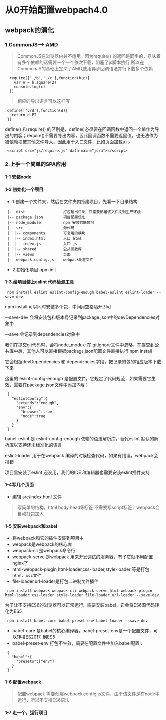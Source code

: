 # 从0开始配置webpach4.0
## webpack的演化

### 1.CommonJS--> AMD

> CommonJS在浏览器内并不适用，因为require() 的返回是同步的，意味着有多个依赖的话需要一个一个依次下载，阻塞了js脚本执行
> 所以在CommonJS的基础上定义了AMD,使用异步回调语法并行下载多个依赖

```
  require(['./b','./c'],function(b,c){
    var n = b.square(2)
    console.log(c)
  })
```

> 相应的导出语言可以这样写
```
 define(['./d'],function(d){
   return d.PI
 })
```
define() 和 require() 的区别是，define()必须要在回调函数中返回一个值作为导出的内容；require()不需要导出内容，因此回调函数不需要返回值，也无法作为被依赖项被其他文件导入，因此用于入口文件，比如页面加载a.js

```
 <script src="js/require.js" data-main="js/a"></script>
```

### 2.上手一个简单的SPA应用
#### 1-1 安装node
#### 1-2 初始化一个项目 
  - 1.创建一个文件夹，然后在文件夹内搭建项目，先看一下目录结构

  ```
   |-- dist                 打包输出目录，只需要部署该文件夹到生产环境
   |-- package.json         项目配置信息
   |-- node_module          npm 安装的依赖包
   |-- src                  源代码
   |  |-- components        可复用的模块
   |  |-- index.html        入口 html
   |  |-- index.js          入口 js
   |  |-- shared            公共函数库
   |  |-- views             页面
   |-- webpack.config.js    webpack配置文件
  ```

  - 2.初始化项目 npm init

#### 1-3.给项目装上eslint 代码检测工具

  ```
   npm install eslint eslint-config-enough babel-eslint eslint-loader --save-dev
  ```

  npm install 可以同时安装多个包，中间用空格隔开即可<br/>

  --save-dev 会将安装包和版本号记录到package.json中的devDependencies对象中<br/>

  --save 会记录到dependencies对象中<br/>

  我们在提交git代码时，会将node_module 在.gitignore文件中忽略，在提交到公共库中后，其他人可以直接根据package.json配置文件直接执行 npm install <br/>

  它会根据devDependencies 和 dependencies字段，把记录的包的相应版本下载下来<br/>

  这里的 eslint-config-enough 是配置文件，它规定了代码规范，如果需要它生效，需要在package.json文件中添加内容：

  ```
   {
     "eslintConfig":{
       "extends":"enough",
       "env":{
         "browser":true,
         "node":true
       }
     }
   }

  ```

  banel-eslint 是 eslint-config-enough 依赖的语法解析库，替代eslint 默认的解析库以支持还未标准化的语言<br/>

  eslint-loader 用于在webpack 编译的时候检查代码，如果有错误，webpack会报错<br/>

  项目里安装了eslint 还没用，我们的IDE 和编辑器也需要安装eslint插件支持<br/>

#### 1-4写几个页面

  - 编辑 src/index.html 文件
   > 写简单的结构，html body head等标签
   > 不需要写script标签，webpack会自动打包加入

#### 1-5 安装webpack和babel
   - 将webpack和它的插件安装到项目中
   - webpack是webpack的核心库
   - webpack-cli 是webpack命令行
   - webpack-serve 是webpack 用来开发调试的服务器，有了它就不用配置nginx了
   - html-webpack-plugin,html-loader,css-loader,style-loader 等是打包html，css文件
   - file-loader,url-loader是打包二进制文件插件
   
   ```
    npm install webpack webpack-cli webpack-serve html-webpack-plugin html-loader css-loader style-loader file-loader url-loader --save-dev
   ```

   为了让不支持ES6的浏览器可以正常运行，需要安装babel，它会将ES6源代码转化为ES5

   ```
    npm install babel-core babel-preset-env babel-loader --save-dev
   ```

   - babel-core 是babel的核心编译器，babel-preset-env是一个配置文件，可以转换ES2017..到ES5
   - babel-preset-env 打包不生效，需要在配置文件中加入babel配置：

   ```
    {
      "babel":{
        "presets":["env"]
      }
    }
   ```

#### 1-6 配置webpack
> 配置webpack 需要创建webpack.config.js文件，由于该文件是在node中运行，所以不支持ES6语法

#### 1-7 走一个，运行项目






